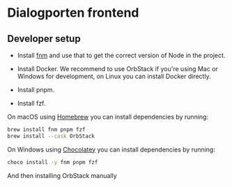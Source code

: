 # Dialogporten frontend

## Developer setup

- Install [fnm](https://github.com/Schniz/fnm) and use that to get the correct version of Node in the project.

- Install Docker. We recommend to use OrbStack if you're using Mac or Windows for development, on Linux you can install Docker directly.

- Install pnpm.

- Install fzf.

On macOS using [Homebrew](https://brew.sh/) you can install dependencies by running:

```bash
brew install fnm pnpm fzf
brew install --cask OrbStack
```

On Windows using [Chocolatey](https://chocolatey.org/) you can install dependencies by running:

```bash
choco install -y fnm pnpm fzf
```

And then installing OrbStack manually
